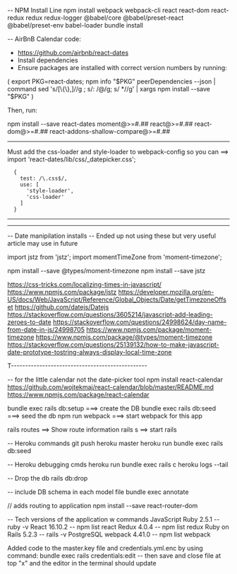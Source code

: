 
-- NPM Install Line
npm install webpack webpack-cli react react-dom react-redux redux redux-logger @babel/core @babel/preset-react @babel/preset-env babel-loader
bundle install

-- AirBnB Calendar code:
- https://github.com/airbnb/react-dates
- Install dependencies
- Ensure packages are installed with correct version numbers by running:

(
  export PKG=react-dates;
  npm info "$PKG" peerDependencies --json | command sed 's/[\{\},]//g ; s/: /@/g; s/ *//g' | xargs npm install --save "$PKG"
)

Then, run:

npm install --save react-dates moment@>=#.## react@>=#.## react-dom@>=#.## react-addons-shallow-compare@>=#.##

-----------------------------------------------

Must add the css-loader and style-loader to webpack-config so you can ==> import 'react-dates/lib/css/_datepicker.css';

      {
        test: /\.css$/,
        use: [
          'style-loader',
          'css-loader'
        ]
      }

-----------------------------------------------


------------------------------------------------
-- Date manipilation installs
-- Ended up not using these but very useful article may use in future

import jstz from 'jstz';
import momentTimeZone from 'moment-timezone';

npm install --save @types/moment-timezone
npm install --save jstz

https://css-tricks.com/localizing-times-in-javascript/
https://www.npmjs.com/package/jstz
https://developer.mozilla.org/en-US/docs/Web/JavaScript/Reference/Global_Objects/Date/getTimezoneOffset
https://github.com/datejs/Datejs
https://stackoverflow.com/questions/3605214/javascript-add-leading-zeroes-to-date
https://stackoverflow.com/questions/24998624/day-name-from-date-in-js/24998705
https://www.npmjs.com/package/moment-timezone
https://www.npmjs.com/package/@types/moment-timezone
https://stackoverflow.com/questions/25139132/how-to-make-javascript-date-prototype-tostring-always-display-local-time-zone


T------------------------------------------------


-- for the little calendar not the date-picker tool
npm install react-calendar
https://github.com/wojtekmaj/react-calendar/blob/master/README.md
https://www.npmjs.com/package/react-calendar


bundle exec rails db:setup              ===> create the DB
bundle exec rails db:seed               ===> seed the db
npm run webpack                         ===> start webpack for this app

rails routes                    ==> Show route information
rails s                         ==> start rails

-- Heroku commands
git push heroku master
heroku run bundle exec rails db:seed


-- Heroku debugging cmds
heroku run bundle exec rails c
heroku logs --tail


-- Drop the db
rails db:drop


-- include DB schema in each model file
bundle exec annotate


// adds routing to application
npm install --save react-router-dom


-- Tech versions of the application w commands
JavaScript 
Ruby 2.5.1      -- ruby -v
React 16.10.2   -- npm list react
Redux 4.0.4     -- npm list redux
Ruby on Rails 5.2.3     -- rails -v
PostgreSQL
webpack 4.41.0          -- npm list webpack


Added code to the master.key file and credentials.yml.enc by using command:
bundle exec rails credentials:edit
-- then save and close file at top "x" and the editor in the terminal should update

